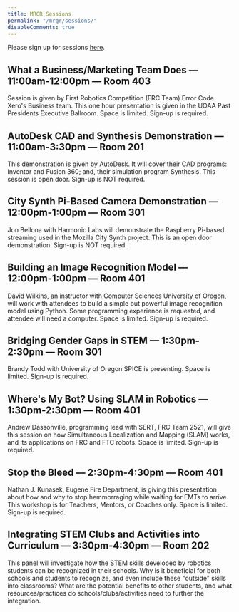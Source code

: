 ```yaml
---
title: MRGR Sessions
permalink: "/mrgr/sessions/"
disableComments: true
---
```


Please sign up for sessions [here](https://docs.google.com/forms/d/e/1FAIpQLSdrrldZryMOZuqey4mv4v4UKFIQmpr-YTTc4n8tYuy5xV35SA/viewform).

## What a Business/Marketing Team Does — 11:00am-12:00pm — Room 403
Session is given by First Robotics Competition (FRC Team) Error Code Xero's Business team.
This one hour presentation is given in the UOAA Past Presidents Executive Ballroom. Space is limited. Sign-up is required.

## AutoDesk CAD and Synthesis Demonstration — 11:00am-3:30pm — Room 201
This demonstration is given by AutoDesk. It will cover their CAD programs: Inventor and Fusion 360; and, their simulation program Synthesis. This session is open door. Sign-up is NOT required.

## City Synth Pi-Based Camera Demonstration — 12:00pm-1:00pm — Room 301
Jon Bellona with Harmonic Labs will demonstrate the Raspberry Pi-based streaming used in the Mozilla City Synth project. This is an open door demonstration. Sign-up is NOT required.

## Building an Image Recognition Model — 12:00pm-1:00pm — Room 401
David Wilkins, an instructor with Computer Sciences University of Oregon, will work with attendees to build a simple but powerful image recognition model using Python. Some programming experience is requested, and attendee will need a computer. Space is limited. Sign-up is required.</h3>

## Bridging Gender Gaps in STEM — 1:30pm-2:30pm — Room 301
Brandy Todd with University of Oregon SPICE is presenting. Space is limited. Sign-up is required.

## Where's My Bot? Using SLAM in Robotics — 1:30pm-2:30pm — Room 401
Andrew Dassonville, programming lead with SERT, FRC Team 2521, will give this session on how Simultaneous Localization and Mapping (SLAM) works, and its applications on FRC and FTC robots. Space is limited. Sign-up is required.

## Stop the Bleed — 2:30pm-4:30pm — Room 401
Nathan J. Kunasek, Eugene Fire Department, is giving this presentation about how and why to stop hemmorraging while waiting for EMTs to arrive. This workshop is for Teachers, Mentors, or Coaches only. Space is limited. Sign-up is required.

## Integrating STEM Clubs and Activities into Curriculum — 3:30pm-4:30pm — Room 202
This panel will investigate how the STEM skills developed by robotics students can be recognized in their schools. Why is it beneficial for both schools and students to recognize, and even include these "outside" skills into classrooms? What are the potential benefits to other students, and what resources/practices do schools/clubs/activities need to further the integration.
